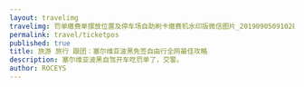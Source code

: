 ```yaml
---
layout: travelimg
travelimg: 罚单缴费单摆放位置及停车场自助刷卡缴费机水印版微信图片_20190905091028.png
permalink: travel/ticketpos
published: true
title: 旅游 旅行 跟团：塞尔维亚波黑免签自由行全网最佳攻略 
description: 塞尔维亚波黑自驾开车吃罚单了，交警。
author: ROCEYS
---
```

